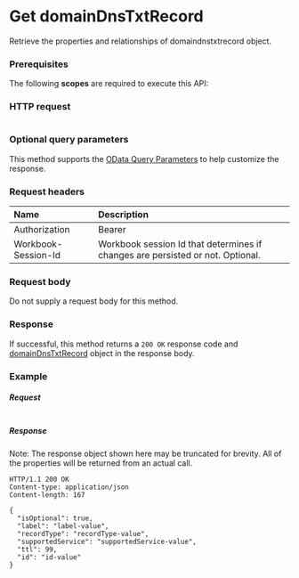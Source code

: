 # Get domainDnsTxtRecord

Retrieve the properties and relationships of domaindnstxtrecord object.
### Prerequisites
The following **scopes** are required to execute this API: 
### HTTP request
<!-- { "blockType": "ignored" } -->
```http

```
### Optional query parameters
This method supports the [OData Query Parameters](http://graph.microsoft.io/docs/overview/query_parameters) to help customize the response.

### Request headers
| Name      |Description|
|:----------|:----------|
| Authorization  | Bearer <code>|
| Workbook-Session-Id  | Workbook session Id that determines if changes are persisted or not. Optional.|

### Request body
Do not supply a request body for this method.
### Response
If successful, this method returns a `200 OK` response code and [domainDnsTxtRecord](../resources/domaindnstxtrecord.md) object in the response body.
### Example
##### Request

<!-- {
  "blockType": "request",
  "name": "get_domaindnstxtrecord"
}-->
```http

```
##### Response
Note: The response object shown here may be truncated for brevity. All of the properties will be returned from an actual call.
<!-- {
  "blockType": "response",
  "truncated": true,
  "@odata.type": "microsoft.graph.domainDnsTxtRecord"
} -->
```http
HTTP/1.1 200 OK
Content-type: application/json
Content-length: 167

{
  "isOptional": true,
  "label": "label-value",
  "recordType": "recordType-value",
  "supportedService": "supportedService-value",
  "ttl": 99,
  "id": "id-value"
}
```

<!-- uuid: 8fcb5dbc-d5aa-4681-8e31-b001d5168d79
2015-10-25 14:57:30 UTC -->
<!-- {
  "type": "#page.annotation",
  "description": "Get domainDnsTxtRecord",
  "keywords": "",
  "section": "documentation",
  "tocPath": ""
}-->